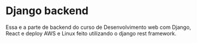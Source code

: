 # Django backend

Essa e a parte de backend do curso de Desenvolvimento web com Django, React e deploy AWS e Linux feito utilizando o django rest framework.
